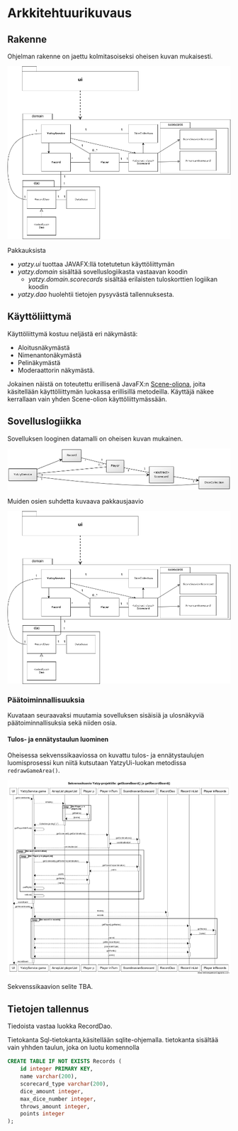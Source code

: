 # Arkkitehtuurikuvaus


## Rakenne

Ohjelman rakenne on jaettu kolmitasoiseksi oheisen kuvan mukaisesti.

![pakkauskaavio](https://github.com/Riku-Laine/ot-harjoitustyo/blob/master/Yatzy/dokumentointi/kuvat/pakkausrakenne.png)

Pakkauksista

- *yatzy.ui* tuottaa JAVAFX:llä totetutetun käyttöliittymän
- *yatzy.domain* sisältää sovelluslogiikasta vastaavan koodin
    - *yatzy.domain.scorecards* sisältää erilaisten tuloskorttien logiikan koodin
- *yatzy.dao* huolehtii tietojen pysyvästä tallennuksesta.

## Käyttöliittymä

Käyttöliittymä kostuu neljästä eri näkymästä:

* Aloitusnäkymästä
* Nimenantonäkymästä
* Pelinäkymästä
* Moderaattorin näkymästä.

Jokainen näistä on toteutettu erillisenä JavaFX:n [Scene-oliona](https://docs.oracle.com/javase/8/javafx/api/javafx/scene/Scene.html), joita käsitellään käyttöliittymän luokassa erillisillä metodeilla. Käyttäjä näkee kerrallaan vain yhden Scene-olion käyttöliittymässään.


## Sovelluslogiikka

Sovelluksen looginen datamalli on oheisen kuvan mukainen.

![Sovelluslogiikka](https://github.com/Riku-Laine/ot-harjoitustyo/blob/master/Yatzy/dokumentointi/kuvat/luokkakaavio_v2.png)

Muiden osien suhdetta kuvaava pakkausjaavio

![pakkauskaavio](https://github.com/Riku-Laine/ot-harjoitustyo/blob/master/Yatzy/dokumentointi/kuvat/pakkausrakenne.png)

### Päätoiminnallisuuksia

Kuvataan seuraavaksi muutamia sovelluksen sisäisiä ja ulosnäkyviä päätoiminnallisuksia sekä niiden osia.

#### Tulos- ja ennätystaulun luominen

Oheisessa sekvenssikaaviossa on kuvattu tulos- ja ennätystaulujen luomisprosessi kun niitä kutsutaan YatzyUi-luokan metodissa ```redrawGameArea()```.

![Sekvenssikaavio tulos- ja ennätystaulujen luomiseksi](https://github.com/Riku-Laine/ot-harjoitustyo/blob/master/Yatzy/dokumentointi/kuvat/sekvenssikaavio_getScoreBoard_ja_getRecordBoard_04DEC2018.png)

Sekvenssikaavion selite TBA.


## Tietojen tallennus

Tiedoista vastaa luokka RecordDao.

Tietokanta Sql-tietokanta,käsitellään sqlite-ohjemalla. tietokanta sisältää vain yhhden taulun, joka on luotu komennolla 

```SQL
CREATE TABLE IF NOT EXISTS Records (
	id integer PRIMARY KEY,  
	name varchar(200),  
	scorecard_type varchar(200),  
	dice_amount integer,  
	max_dice_number integer,  
	throws_amount integer,  
	points integer  
);
```

